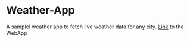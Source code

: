 # Weather-App
A samplel weather app to fetch live weather data for any city.
[Link](https://weather-app-by-dp.herokuapp.com/) to the WebApp
